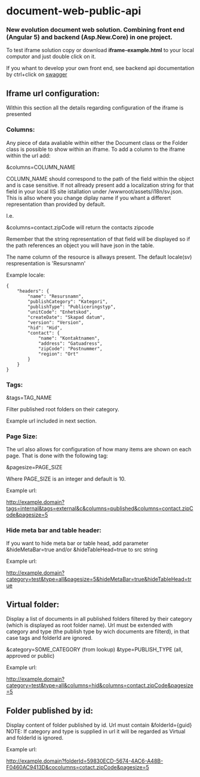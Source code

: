 # document-web-public-api
### New evolution document web solution. Combining front end (Angular 5) and backend (Asp.New.Core) in one project.

To test iframe solution copy or download **iframe-example.html** to your local computor and just double click on it.

If you whant to develop your own front end, see backend api documentation by ctrl+click on <a href="http://10.3.67.101:5001/swagger/" target="_blank">swagger</a>


## Iframe url configuration:

Within this section all the details regarding configuration of the iframe is presented

### Columns:

Any piece of data avaliable within either the Document class or the Folder class is possible to show within an iframe. To add a column to the iframe within the url add:

&columns=COLUMN_NAME

COLUMN_NAME should correspond to the path of the field within the object and is case sensitive. If not allready present add a localization string for that field in your local IIS site istallation under /wwwroot/assets/i18n/sv.json. This is allso where you change diplay name if you whant a differert representation than provided by default. 

I.e.

&columns=contact.zipCode will return the contacts zipcode

Remember that the string representation of that field will be displayed so if the path references an object you will have json in the table.

The name column of the resource is allways present. The default locale(sv) respresentation is 'Resursnamn'

Example locale:

```
{
    "headers": {
        "name": "Resursnamn",
        "publishCategory": "Kategori",
        "publishType": "Publiceringstyp",
        "unitCode": "Enhetskod",
        "createDate": "Skapad datum",
        "version": "Version",
        "hid": "Hid",
        "contact": {
            "name": "Kontaktnamen",
            "address": "Gatuadress",
            "zipCode": "Postnummer",
            "region": "Ort"
        }
    }
}
```

### Tags:

&tags=TAG_NAME

Filter published root folders on their category.

Example url included in next section.

### Page Size:

The url also allows for configuration of how many items are shown on each page. That is done with the following tag:

&pagesize=PAGE_SIZE

Where PAGE_SIZE is an integer and default is 10.

Example url:

http://example.domain?tags=internal&tags=external&c&columns=published&columns=contact.zipCode&pagesize=5

### Hide meta bar and table header:

If you want to hide meta bar or table head, add parameter &hideMetaBar=true and/or &hideTableHead=true to src string

Example url:

http://example.domain?category=test&type=all&pagesize=5&hideMetaBar=true&hideTableHead=true


## Virtual folder:

Display a list of documents in all published folders filtered by their category (which is displayed as root folder name). Url must be extended with category and type (the publish type by wich documents are filterd), in that case tags and folderId are ignored.

&category=SOME_CATEGORY (from lookup) &type=PUBLISH_TYPE (all, approved or public)

Example url:

http://example.domain?category=test&type=all&columns=hid&columns=contact.zipCode&pagesize=5


## Folder published by id:

Display content of folder published by id. Url must contain &folderId={guid} NOTE: If category and type is supplied in url it will be regarded as Virtual and folderId is ignored.

Example url:

http://example.domain?folderId=59830ECD-5674-4AC6-A48B-F0460AC9413D&cocolumns=cotact.zipCode&pagesize=5


